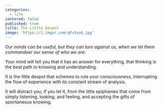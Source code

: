 ```yaml
---
categories:
  - life
centered: false
published: true
title: The Little Despot
image: 'https://i.imgur.com/qFv5so6.jpg'
---
```

_Our minds can be useful, but they can turn against us, 
when we let them commandeer our sense of who we are:_

Your mind will tell you
that it has an answer for everything,
that thinking is the best path
to knowing and understanding.

It is the little despot
that schemes to rule your consciousness,
interrupting the flow of experience
with its constant stream of analysis.

It will distract you, if you let it,
from the little epiphanies 
that come from simply listening, 
looking, and feeling,
and accepting the gifts 
of spontaneous knowing.
